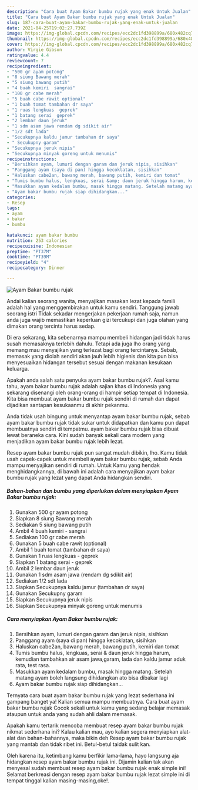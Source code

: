 ```yaml
---
description: "Cara buat Ayam Bakar bumbu rujak yang enak Untuk Jualan"
title: "Cara buat Ayam Bakar bumbu rujak yang enak Untuk Jualan"
slug: 187-cara-buat-ayam-bakar-bumbu-rujak-yang-enak-untuk-jualan
date: 2021-04-25T19:02:27.739Z
image: https://img-global.cpcdn.com/recipes/ecc2dc1fd398899a/680x482cq70/ayam-bakar-bumbu-rujak-foto-resep-utama.jpg
thumbnail: https://img-global.cpcdn.com/recipes/ecc2dc1fd398899a/680x482cq70/ayam-bakar-bumbu-rujak-foto-resep-utama.jpg
cover: https://img-global.cpcdn.com/recipes/ecc2dc1fd398899a/680x482cq70/ayam-bakar-bumbu-rujak-foto-resep-utama.jpg
author: Virgie Gibson
ratingvalue: 4.4
reviewcount: 7
recipeingredient:
- "500 gr ayam potong"
- "8 siung Bawang merah"
- "5 siung bawang putih"
- "4 buah kemiri  sangrai"
- "100 gr cabe merah"
- "5 buah cabe rawit optional"
- "1 buah tomat tambahan dr saya"
- "1 ruas lengkuas  geprek"
- "1 batang serai  geprek"
- "2 lembar daun jeruk"
- "1 sdm asam jawa rendam dg sdikit air"
- "1/2 sdt lada"
- "Secukupnya kaldu jamur tambahan dr saya"
- " Secukupny garam"
- "Secukupnya jeruk nipis"
- "Secukupnya minyak goreng untuk menumis"
recipeinstructions:
- "Bersihkan ayam, lumuri dengan garam dan jeruk nipis, sisihkan"
- "Panggang ayam (saya di pan) hingga kecoklatan, sisihkan"
- "Haluskan cabe2an, bawang merah, bawang putih, kemiri dan tomat"
- "Tumis bumbu halus, lengkuas, serai &amp; daun jeruk hingga harum, kemudian tambahkan air asam jawa,garam, lada dan kaldu jamur aduk rata, test rasa."
- "Masukkan ayam kedalam bumbu, masak hingga matang. Setelah matang ayam boleh langsung dihidangkan ato bisa dibakar lagi"
- "Ayam bakar bumbu rujak siap dihidangkan..."
categories:
- Resep
tags:
- ayam
- bakar
- bumbu

katakunci: ayam bakar bumbu 
nutrition: 253 calories
recipecuisine: Indonesian
preptime: "PT37M"
cooktime: "PT39M"
recipeyield: "4"
recipecategory: Dinner

---
```



![Ayam Bakar bumbu rujak](https://img-global.cpcdn.com/recipes/ecc2dc1fd398899a/680x482cq70/ayam-bakar-bumbu-rujak-foto-resep-utama.jpg)

Andai kalian seorang wanita, menyajikan masakan lezat kepada famili adalah hal yang menggembirakan untuk kamu sendiri. Tanggung jawab seorang istri Tidak sekadar mengerjakan pekerjaan rumah saja, namun anda juga wajib memastikan keperluan gizi tercukupi dan juga olahan yang dimakan orang tercinta harus sedap.

Di era  sekarang, kita sebenarnya mampu membeli hidangan jadi tidak harus susah memasaknya terlebih dahulu. Tetapi ada juga lho orang yang memang mau menyajikan yang terlezat bagi orang tercintanya. Sebab, memasak yang diolah sendiri akan jauh lebih higienis dan kita pun bisa menyesuaikan hidangan tersebut sesuai dengan makanan kesukaan keluarga. 



Apakah anda salah satu penyuka ayam bakar bumbu rujak?. Asal kamu tahu, ayam bakar bumbu rujak adalah sajian khas di Indonesia yang sekarang disenangi oleh orang-orang di hampir setiap tempat di Indonesia. Kita bisa membuat ayam bakar bumbu rujak sendiri di rumah dan dapat dijadikan santapan kesukaanmu di akhir pekanmu.

Anda tidak usah bingung untuk menyantap ayam bakar bumbu rujak, sebab ayam bakar bumbu rujak tidak sukar untuk didapatkan dan kamu pun dapat membuatnya sendiri di tempatmu. ayam bakar bumbu rujak bisa dibuat lewat beraneka cara. Kini sudah banyak sekali cara modern yang menjadikan ayam bakar bumbu rujak lebih lezat.

Resep ayam bakar bumbu rujak pun sangat mudah dibikin, lho. Kamu tidak usah capek-capek untuk membeli ayam bakar bumbu rujak, sebab Anda mampu menyajikan sendiri di rumah. Untuk Kamu yang hendak menghidangkannya, di bawah ini adalah cara menyajikan ayam bakar bumbu rujak yang lezat yang dapat Anda hidangkan sendiri.

<!--inarticleads1-->

##### Bahan-bahan dan bumbu yang diperlukan dalam menyiapkan Ayam Bakar bumbu rujak:

1. Gunakan 500 gr ayam potong
1. Siapkan 8 siung Bawang merah
1. Sediakan 5 siung bawang putih
1. Ambil 4 buah kemiri - sangrai
1. Sediakan 100 gr cabe merah
1. Gunakan 5 buah cabe rawit (optional)
1. Ambil 1 buah tomat (tambahan dr saya)
1. Gunakan 1 ruas lengkuas - geprek
1. Siapkan 1 batang serai - geprek
1. Ambil 2 lembar daun jeruk
1. Gunakan 1 sdm asam jawa (rendam dg sdikit air)
1. Sediakan 1/2 sdt lada
1. Siapkan Secukupnya kaldu jamur (tambahan dr saya)
1. Gunakan  Secukupny garam
1. Siapkan Secukupnya jeruk nipis
1. Siapkan Secukupnya minyak goreng untuk menumis




<!--inarticleads2-->

##### Cara menyiapkan Ayam Bakar bumbu rujak:

1. Bersihkan ayam, lumuri dengan garam dan jeruk nipis, sisihkan
1. Panggang ayam (saya di pan) hingga kecoklatan, sisihkan
1. Haluskan cabe2an, bawang merah, bawang putih, kemiri dan tomat
1. Tumis bumbu halus, lengkuas, serai &amp; daun jeruk hingga harum, kemudian tambahkan air asam jawa,garam, lada dan kaldu jamur aduk rata, test rasa.
1. Masukkan ayam kedalam bumbu, masak hingga matang. Setelah matang ayam boleh langsung dihidangkan ato bisa dibakar lagi
1. Ayam bakar bumbu rujak siap dihidangkan...




Ternyata cara buat ayam bakar bumbu rujak yang lezat sederhana ini gampang banget ya! Kalian semua mampu membuatnya. Cara buat ayam bakar bumbu rujak Cocok sekali untuk kamu yang sedang belajar memasak ataupun untuk anda yang sudah ahli dalam memasak.

Apakah kamu tertarik mencoba membuat resep ayam bakar bumbu rujak nikmat sederhana ini? Kalau kalian mau, ayo kalian segera menyiapkan alat-alat dan bahan-bahannya, maka bikin deh Resep ayam bakar bumbu rujak yang mantab dan tidak ribet ini. Betul-betul taidak sulit kan. 

Oleh karena itu, ketimbang kamu berfikir lama-lama, hayo langsung aja hidangkan resep ayam bakar bumbu rujak ini. Dijamin kalian tak akan menyesal sudah membuat resep ayam bakar bumbu rujak enak simple ini! Selamat berkreasi dengan resep ayam bakar bumbu rujak lezat simple ini di tempat tinggal kalian masing-masing,oke!.


